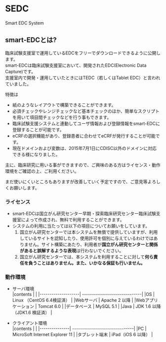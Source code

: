 # SEDC
Smart EDC System
　　
## smart-EDCとは?
臨床試験支援室で運用しているEDCをフリーでダウンロードできるように公開します。  
smart-EDCは臨床試験支援室において、開発されたEDC(Electronic Data Capture)です。  
支援室内で開発・運用していたときにはTEDC（若しくはTablet EDC）と言われていました。  
  
特徴は  
* 紙のようなレイアウトで構築できることができます。  
* 必須チェックやレンジチェックなど基本チェックのほか、簡単なスクリプトを用いて項目間チェックなどを行う事もできます。  
* 臨床試験支援システムと連動してユーザ情報および登録情報をsmart-EDCに登録することが可能です。  
* eCRFの選択機能があり、登録患者に合わせてeCRFが発行することが可能です。  
* 現在ドメインおよび変数は、2015年7月1日にCDISC以外のドメインに対応できる様になりました。  
  
主に、臨床研究に用いる事ができますので、ご興味のある方はライセンス・動作環境をご確認の上、ご利用ください。  
  
まだ使いにくいところもありますが改善していく予定ですので、ご意見等よろしくお願いします。   
  
### ライセンス  
* smart-EDCは国立がん研究センター早期・探索臨床研究センター臨床試験支援室によって作成され、無料で利用することができます。
* システムの利用に当たっては以下の項目についてお願いをしています。  
  1. 国立がん研究センターでは本システムを無償で提供していますが、利用しているサイトを認知したり、使用許可を個別に与えているわけではありません。サイト構築にあたり、利用者が**国立がん研究センターと関係があると誤解するような表現**は行わないでください。
  1. 国立がん研究センターでは、本システムを利用することに対して**何ら責任を負うことはありません。また、いかなる保証も行いません。**
  
### 動作環境  
* サーバ環境  
	|contents            |                               |
	|--------------------| ------------------------------|
	|OS                  | Linux （CentOS 6.4検証済）    |
	|Webサーバ           | Apache 2 以降                 |
	|Webアプリケーション | Tomcat 6.0                    |
	|データベース        | MySQL 5.1                     |
	|Java                | JDK 1.6 以降（JDK1.6 検証済） |
  
* クライアント環境  
	|contents       |                                |
	|---------------| -------------------------------|
	|PC             | MicroSoft Internet Explorer 11 |
	|タブレット端末 | iPad（iOS 6 以降）             |
